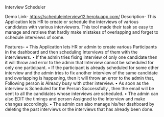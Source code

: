 Interview Scheduler

Demo Link- https://scheduleinterview12.herokuapp.com/
Description-
 This Application lets HR to create or schedule the interviews of various candidates with various interviewers. This tool made their task so easy to manage and retrieve that hardly make mistakes of overlapping and forget to schedule interviews of some.

Features- 
•	This Application lets HR or admin to create various Participants in the dashboard and then scheduling Interviews of them with the interviewers.
•	If the admin tries fixing interview of only one candidate then it will throw and error to the admin that Interview cannot be scheduled for only one participant.
•	If the participant is already scheduled for some other interview and the admin tries to fix another interview of the same candidate and overlapping is happening, then it will throw an error to the admin that, Following person is Already busy with other interview.
•	As soon as the interview is Scheduled for the Person Successfully , then the email will be sent to all the candidates whose interviews are scheduled.
•	The admin can also EDIT the timings and person Assigned to the Interview and make changes accordingly.
•	The admin can also manage his/her dashboard by deleting the past interviews or the interviews that has already been done.

